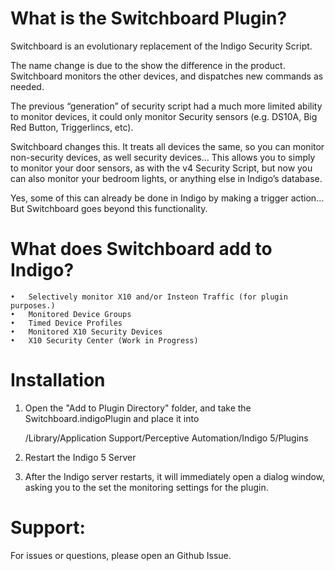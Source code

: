 # What is the Switchboard Plugin?

Switchboard is an evolutionary replacement of the Indigo Security Script.

The name change is due to the show the difference in the product.  Switchboard monitors the other devices, and dispatches new commands as needed.

The previous “generation” of security script had a much more limited ability to monitor devices, it could only monitor Security sensors (e.g. DS10A, Big Red Button, Triggerlincs, etc).

Switchboard changes this.  It treats all devices the same, so you can monitor non-security devices, as well security devices…  This allows you to simply to monitor your door sensors, as with the v4 Security Script, but now you can also monitor your bedroom lights, or anything else in Indigo’s database.

Yes, some of this can already be done in Indigo by making a trigger action…  But Switchboard goes beyond this functionality.

# What does Switchboard add to Indigo?

	•	Selectively monitor X10 and/or Insteon Traffic (for plugin purposes.)
	•	Monitored Device Groups
	•	Timed Device Profiles
	•	Monitored X10 Security Devices
	•	X10 Security Center (Work in Progress)

# Installation

1) Open the "Add to Plugin Directory" folder, and take the Switchboard.indigoPlugin and place it into

	/Library/Application Support/Perceptive Automation/Indigo 5/Plugins

2) Restart the Indigo 5 Server

4) After the Indigo server restarts, it will immediately open a dialog window,
	asking you to the set the monitoring settings for the plugin.

# Support:

For issues or questions, please open an Github Issue.
